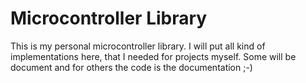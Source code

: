 # Microcontroller Library

This is my personal microcontroller library. I will put all kind of implementations here, that I needed for projects myself. Some will be document and for others the code is the documentation ;-)

